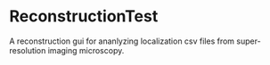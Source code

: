 # ReconstructionTest

A reconstruction gui for ananlyzing localization csv files from super-resolution imaging microscopy.